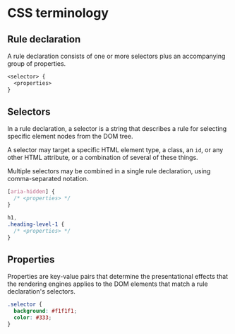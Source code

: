 # CSS terminology

## Rule declaration

A rule declaration consists of one or more selectors plus an accompanying group of properties.

```txt
<selector> {
  <properties>
}
```

## Selectors

In a rule declaration, a selector is a string that describes a rule for selecting specific element nodes from the DOM tree.

A selector may target a specific HTML element type, a class, an `id`, or any other HTML attribute, or a combination of several of these things.

Multiple selectors may be combined in a single rule declaration, using comma-separated notation.

```css
[aria-hidden] {
  /* <properties> */
}

h1,
.heading-level-1 {
  /* <properties> */
}
```

## Properties

Properties are key-value pairs that determine the presentational effects that the rendering engines applies to the DOM elements that match a rule declaration's selectors.

```css
.selector {
  background: #f1f1f1;
  color: #333;
}
```

